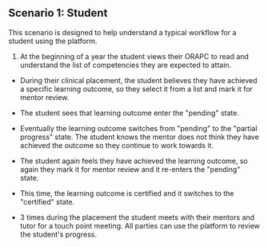 ## Scenario 1: Student

This scenario is designed to help understand a typical workflow for a student using the platform.

1. At the beginning of a year the student views their ORAPC to read and understand the list of competencies they are expected to attain.

* During their clinical placement, the student believes they have achieved a specific learning outcome, so they select it from a list and mark it for mentor review.

* The student sees that learning outcome enter the "pending" state.

* Eventually the learning outcome switches from "pending" to the "partial progress" state. The student knows the mentor does not think they have achieved the outcome so they continue to work towards it.

* The student again feels they have achieved the learning outcome, so again they mark it for mentor review and it re-enters the "pending" state.

* This time, the learning outcome is certified and it switches to the "certified" state.

* 3 times during the placement the student meets with their mentors and tutor for a touch point meeting. All parties can use the platform to review the student's progress.


